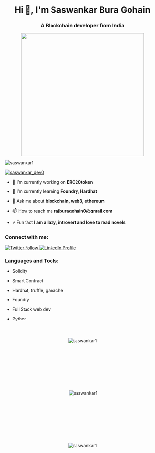 <h1 align="center">Hi 👋, I'm Saswankar Bura Gohain</h1>
<h3 align="center">A Blockchain developer from India</h3>
<p align="center">
  <img width="400" src="https://www.technoloader.com/blog/wp-content/uploads/2020/07/Hire-a-Blockchain-Developer.gif" alt="">
</p>
<p align="left"> <img src="https://komarev.com/ghpvc/?username=saswankar1&label=Profile%20views&color=0e75b6&style=flat" alt="saswankar1" /> </p>

<p align="left"> <a href="https://twitter.com/saswankar_dev0" target="blank"><img src="https://img.shields.io/twitter/follow/saswankar_dev0?logo=twitter&style=for-the-badge" alt="saswankar_dev0" /></a> </p>

- 🔭 I’m currently working on **ERC20token**

- 🌱 I’m currently learning **Foundry, Hardhat**

- 💬 Ask me about **blockchain, web3, ethereum**

- 📫 How to reach me **rajburagohain0@gmail.com**

- ⚡ Fun fact **I am a lazy, introvert and love to read novels**

<h3 align="left">Connect with me:</h3>
<p align="left">
  <a href="https://twitter.com/saswankar_dev0" target="_blank">
    <img src="https://img.shields.io/twitter/follow/saswankar_dev0?logo=twitter&style=for-the-badge" alt="Twitter Follow" />
  </a>
  <a href="https://linkedin.com/in/saswankarburagohain" target="_blank">
    <img src="https://img.shields.io/badge/-LinkedIn-blue?style=for-the-badge&logo=linkedin&logoColor=white" alt="LinkedIn Profile" />
  </a>

</p>


<h3 align="left">Languages and Tools:</h3>


- Solidity

- Smart Contract

- Hardhat, truffle, ganache
  
- Foundry
  
- Full Stack web dev
  
- Python

<p align="center"><img align="center" src="https://github-readme-stats.vercel.app/api/top-langs?username=asaswankar1&show_icons=true&locale=en&layout=compact" alt="saswankar1" style="margin: 40px;"/></p>

<p align="center">&nbsp;<img align="center" src="https://github-readme-stats.vercel.app/api?username=saswankar1&show_icons=true&locale=en" alt="saswankar1" style="margin: 100px;"/></p>

<p align="center"><img align="center" src="https://github-readme-streak-stats.herokuapp.com/?user=saswankar1&" alt="saswankar1" style="margin: 40px;"/></p>
